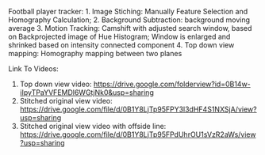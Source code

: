 Football player tracker:
	1. Image Stiching: Manually Feature Selection and Homography Calculation; 
	2. Background Subtraction: background moving average
	3. Motion Tracking: Camshift with adjusted search window, based on Backprojected image of Hue Histogram; Window is enlarged and shrinked based on intensity connected component
	4. Top down view mapping: Homography mapping between two planes

Link To Videos:

1. Top down view video: https://drive.google.com/folderview?id=0B14w-iIpyTPaYVFEMDl6WGtjNk0&usp=sharing
2. Stitched original view video: https://drive.google.com/file/d/0B1Y8LjTp95FPY3l3dHF4S1NXSjA/view?usp=sharing
3. Stitched original view video with offside line: https://drive.google.com/file/d/0B1Y8LjTp95FPdUhrOU1sVzR2aWs/view?usp=sharing